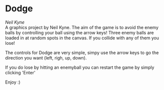 <h1>Dodge</h1>
<i>Neil Kyne</i>
<br>
A graphics project by Neil Kyne. The aim of the game is to avoid the enemy balls by controlling your ball using the arrow keys!
Three enemy balls are loaded in at random spots in the canvas. If you collide with any of them you lose!

The controls for Dodge are very simple, simpy use the arrow keys to go the direction you want (left, righ, up, down).

If you do lose by hitting an enemyball you can restart the game by simply clicking 'Enter'

Enjoy :)